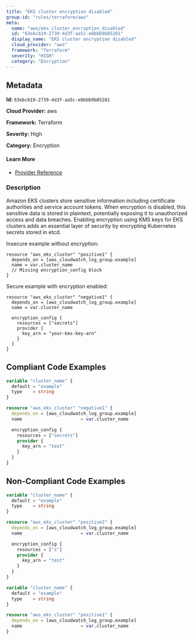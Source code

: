 ```yaml
---
title: "EKS cluster encryption disabled"
group-id: "rules/terraform/aws"
meta:
  name: "aws/eks_cluster_encryption_disabled"
  id: "63ebcb19-2739-4d3f-aa5c-e8bbb9b85281"
  display_name: "EKS cluster encryption disabled"
  cloud_provider: "aws"
  framework: "Terraform"
  severity: "HIGH"
  category: "Encryption"
---
```

## Metadata

**Id:** `63ebcb19-2739-4d3f-aa5c-e8bbb9b85281`

**Cloud Provider:** aws

**Framework:** Terraform

**Severity:** High

**Category:** Encryption

#### Learn More

 - [Provider Reference](https://registry.terraform.io/providers/hashicorp/aws/latest/docs/resources/eks_cluster#encryption_config)

### Description

 Amazon EKS clusters store sensitive information including certificate authorities and service account tokens. When encryption is disabled, this sensitive data is stored in plaintext, potentially exposing it to unauthorized access and data breaches. Enabling encryption using KMS keys for EKS clusters adds an essential layer of security by encrypting Kubernetes secrets stored in etcd.

Insecure example without encryption:
```
resource "aws_eks_cluster" "positive1" {
  depends_on = [aws_cloudwatch_log_group.example]
  name = var.cluster_name
  // Missing encryption_config block
}
```

Secure example with encryption enabled:
```
resource "aws_eks_cluster" "negative1" {
  depends_on = [aws_cloudwatch_log_group.example]
  name = var.cluster_name

  encryption_config {
    resources = ["secrets"]
    provider {
      key_arn = "your-kms-key-arn"
    }
  }
}
```


## Compliant Code Examples
```terraform
variable "cluster_name" {
  default = "example"
  type    = string
}

resource "aws_eks_cluster" "negative1" {
  depends_on = [aws_cloudwatch_log_group.example]
  name                      = var.cluster_name

  encryption_config {
    resources = ["secrets"]
    provider {
      key_arn = "test"
    }
  }
}

```
## Non-Compliant Code Examples
```terraform
variable "cluster_name" {
  default = "example"
  type    = string
}

resource "aws_eks_cluster" "positive2" {
  depends_on = [aws_cloudwatch_log_group.example]
  name                      = var.cluster_name

  encryption_config {
    resources = ["s"]
    provider {
      key_arn = "test"
    }
  }
}

```

```terraform
variable "cluster_name" {
  default = "example"
  type    = string
}

resource "aws_eks_cluster" "positive1" {
  depends_on = [aws_cloudwatch_log_group.example]
  name                      = var.cluster_name
}

```